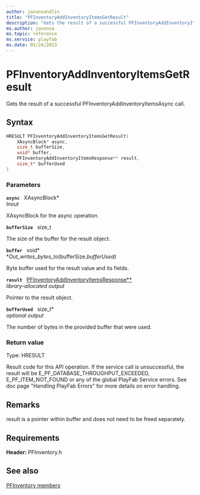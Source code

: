 ```yaml
---
author: jasonsandlin
title: "PFInventoryAddInventoryItemsGetResult"
description: "Gets the result of a successful PFInventoryAddInventoryItemsAsync call."
ms.author: jasonsa
ms.topic: reference
ms.service: playfab
ms.date: 05/24/2023
---
```


# PFInventoryAddInventoryItemsGetResult  

Gets the result of a successful PFInventoryAddInventoryItemsAsync call.  

## Syntax  
  
```cpp
HRESULT PFInventoryAddInventoryItemsGetResult(  
    XAsyncBlock* async,  
    size_t bufferSize,  
    void* buffer,  
    PFInventoryAddInventoryItemsResponse** result,  
    size_t* bufferUsed  
)  
```  
  
### Parameters  
  
**`async`** &nbsp; XAsyncBlock*  
*_Inout_*  
  
XAsyncBlock for the async operation.  
  
**`bufferSize`** &nbsp; size_t  
  
The size of the buffer for the result object.  
  
**`buffer`** &nbsp; void*  
*_Out_writes_bytes_to_(bufferSize,*bufferUsed)*  
  
Byte buffer used for the result value and its fields.  
  
**`result`** &nbsp; [PFInventoryAddInventoryItemsResponse**](../../pfinventorytypes/structs/pfinventoryaddinventoryitemsresponse.md)  
*library-allocated output*  
  
Pointer to the result object.  
  
**`bufferUsed`** &nbsp; size_t*  
*optional output*  
  
The number of bytes in the provided buffer that were used.  
  
  
### Return value
Type: HRESULT
  
Result code for this API operation. If the service call is unsuccessful, the result will be E_PF_DATABASE_THROUGHPUT_EXCEEDED, E_PF_ITEM_NOT_FOUND or any of the global PlayFab Service errors. See doc page "Handling PlayFab Errors" for more details on error handling.
  
## Remarks  
  
result is a pointer within buffer and does not need to be freed separately.
  
## Requirements  
  
**Header:** PFInventory.h
  
## See also  
[PFInventory members](../pfinventory_members.md)  

  
  
